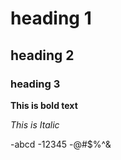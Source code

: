 # heading 1
## heading 2
### heading 3
**This is bold text**

*This is Italic*

-abcd
-12345
-@#$%^&
